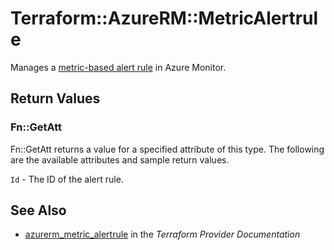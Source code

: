 # Terraform::AzureRM::MetricAlertrule

Manages a [metric-based alert rule](https://docs.microsoft.com/en-us/azure/monitoring-and-diagnostics/monitor-quick-resource-metric-alert-portal) in Azure Monitor.

## Return Values

### Fn::GetAtt

Fn::GetAtt returns a value for a specified attribute of this type. The following are the available attributes and sample return values.

`Id` - The ID of the alert rule.

## See Also

* [azurerm_metric_alertrule](https://www.terraform.io/docs/providers/azurerm/r/metric_alertrule.html) in the _Terraform Provider Documentation_